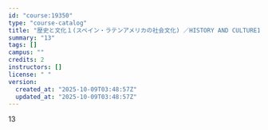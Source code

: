 ```yaml
---
id: "course:19350"
type: "course-catalog"
title: "歴史と文化１(スペイン・ラテンアメリカの社会文化) ／HISTORY AND CULTURE1(SOCIAL CULTURES OF SPAIN AND LATIN AMERICA)"
summary: "13"
tags: []
campus: ""
credits: 2
instructors: []
license: " "
version:
  created_at: "2025-10-09T03:48:57Z"
  updated_at: "2025-10-09T03:48:57Z"
---
```


13
